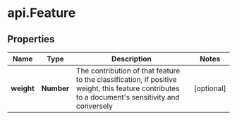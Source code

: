 # api.Feature

## Properties

Name | Type | Description | Notes
------------ | ------------- | ------------- | -------------
**weight** | **Number** | The contribution of that feature to the classification, if positive weight, this feature contributes to a document&#39;s sensitivity and conversely | [optional] 



